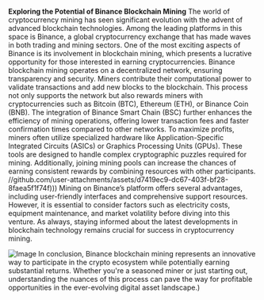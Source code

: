 **Exploring the Potential of Binance Blockchain Mining**
The world of cryptocurrency mining has seen significant evolution with the advent of advanced blockchain technologies. Among the leading platforms in this space is Binance, a global cryptocurrency exchange that has made waves in both trading and mining sectors. One of the most exciting aspects of Binance is its involvement in blockchain mining, which presents a lucrative opportunity for those interested in earning cryptocurrencies.
Binance blockchain mining operates on a decentralized network, ensuring transparency and security. Miners contribute their computational power to validate transactions and add new blocks to the blockchain. This process not only supports the network but also rewards miners with cryptocurrencies such as Bitcoin (BTC), Ethereum (ETH), or Binance Coin (BNB). The integration of Binance Smart Chain (BSC) further enhances the efficiency of mining operations, offering lower transaction fees and faster confirmation times compared to other networks.
To maximize profits, miners often utilize specialized hardware like Application-Specific Integrated Circuits (ASICs) or Graphics Processing Units (GPUs). These tools are designed to handle complex cryptographic puzzles required for mining. Additionally, joining mining pools can increase the chances of earning consistent rewards by combining resources with other participants.
 //github.com/user-attachments/assets/d7419ec9-dc67-403f-bf28-8faea5f1f74f)))
Mining on Binance’s platform offers several advantages, including user-friendly interfaces and comprehensive support resources. However, it is essential to consider factors such as electricity costs, equipment maintenance, and market volatility before diving into this venture. As always, staying informed about the latest developments in blockchain technology remains crucial for success in cryptocurrency mining.

![Image](https://github.com/user-attachments/assets/d7419ec9-dc67-403f-bf28-8faea5f1f74f)
In conclusion, Binance blockchain mining represents an innovative way to participate in the crypto ecosystem while potentially earning substantial returns. Whether you're a seasoned miner or just starting out, understanding the nuances of this process can pave the way for profitable opportunities in the ever-evolving digital asset landscape.)
